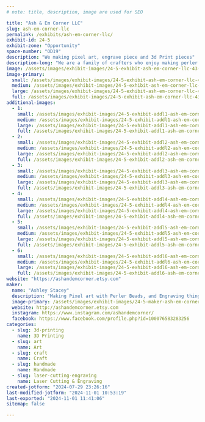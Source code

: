 ```yaml
---
# note: title, description, image are used for SEO

title: "Ash & Em Corner LLC"
slug: ash-em-corner-llc
permalink: /exhibits/ash-em-corner-llc/
exhibit-id: 24-5
exhibit-zone: "Opportunity"
space-number: "OD19"
description: "We making pixel art, engrave piece and 3d Print pieces"
description-long: "We are a family of crafters who enjoy making perler bead art, 3d printing and engraving pieces."
image: /assets/images/exhibit-images/24-5-exhibit-ash-em-corner-llc-43-logo1-3503-large.png
image-primary: 
  small: /assets/images/exhibit-images/24-5-exhibit-ash-em-corner-llc-43-logo1-3503-small.png
  medium: /assets/images/exhibit-images/24-5-exhibit-ash-em-corner-llc-43-logo1-3503-medium.png
  large: /assets/images/exhibit-images/24-5-exhibit-ash-em-corner-llc-43-logo1-3503-large.png
  full: /assets/images/exhibit-images/24-5-exhibit-ash-em-corner-llc-43-logo1-3503-full.png
additional-images: 
  - 1:
    small: /assets/images/exhibit-images/24-5-exhibit-addl1-ash-em-corner-llc-img-6714-small.jpeg
    medium: /assets/images/exhibit-images/24-5-exhibit-addl1-ash-em-corner-llc-img-6714-medium.jpeg
    large: /assets/images/exhibit-images/24-5-exhibit-addl1-ash-em-corner-llc-img-6714-large.jpeg
    full: /assets/images/exhibit-images/24-5-exhibit-addl1-ash-em-corner-llc-img-6714-full.jpeg
  - 2:
    small: /assets/images/exhibit-images/24-5-exhibit-addl2-ash-em-corner-llc-107dfbc7-876d-4dba-a8a2-ec68f7bbadba-small.jpeg
    medium: /assets/images/exhibit-images/24-5-exhibit-addl2-ash-em-corner-llc-107dfbc7-876d-4dba-a8a2-ec68f7bbadba-medium.jpeg
    large: /assets/images/exhibit-images/24-5-exhibit-addl2-ash-em-corner-llc-107dfbc7-876d-4dba-a8a2-ec68f7bbadba-large.jpeg
    full: /assets/images/exhibit-images/24-5-exhibit-addl2-ash-em-corner-llc-107dfbc7-876d-4dba-a8a2-ec68f7bbadba-full.jpeg
  - 3:
    small: /assets/images/exhibit-images/24-5-exhibit-addl3-ash-em-corner-llc-2873c579-cae8-4cfa-a9e6-46338d3069f6-small.jpeg
    medium: /assets/images/exhibit-images/24-5-exhibit-addl3-ash-em-corner-llc-2873c579-cae8-4cfa-a9e6-46338d3069f6-medium.jpeg
    large: /assets/images/exhibit-images/24-5-exhibit-addl3-ash-em-corner-llc-2873c579-cae8-4cfa-a9e6-46338d3069f6-large.jpeg
    full: /assets/images/exhibit-images/24-5-exhibit-addl3-ash-em-corner-llc-2873c579-cae8-4cfa-a9e6-46338d3069f6-full.jpeg
  - 4:
    small: /assets/images/exhibit-images/24-5-exhibit-addl4-ash-em-corner-llc-db5616de-cb21-4899-9d6a-b24e49887e8b-small.jpeg
    medium: /assets/images/exhibit-images/24-5-exhibit-addl4-ash-em-corner-llc-db5616de-cb21-4899-9d6a-b24e49887e8b-medium.jpeg
    large: /assets/images/exhibit-images/24-5-exhibit-addl4-ash-em-corner-llc-db5616de-cb21-4899-9d6a-b24e49887e8b-large.jpeg
    full: /assets/images/exhibit-images/24-5-exhibit-addl4-ash-em-corner-llc-db5616de-cb21-4899-9d6a-b24e49887e8b-full.jpeg
  - 5:
    small: /assets/images/exhibit-images/24-5-exhibit-addl5-ash-em-corner-llc-6730970e-2029-45b7-9860-8343b25ae26d-small.jpeg
    medium: /assets/images/exhibit-images/24-5-exhibit-addl5-ash-em-corner-llc-6730970e-2029-45b7-9860-8343b25ae26d-medium.jpeg
    large: /assets/images/exhibit-images/24-5-exhibit-addl5-ash-em-corner-llc-6730970e-2029-45b7-9860-8343b25ae26d-large.jpeg
    full: /assets/images/exhibit-images/24-5-exhibit-addl5-ash-em-corner-llc-6730970e-2029-45b7-9860-8343b25ae26d-full.jpeg
  - 6:
    small: /assets/images/exhibit-images/24-5-exhibit-addl6-ash-em-corner-llc-4c332eb5-18f1-46bb-9bd9-40fcdb851eb6-small.jpeg
    medium: /assets/images/exhibit-images/24-5-exhibit-addl6-ash-em-corner-llc-4c332eb5-18f1-46bb-9bd9-40fcdb851eb6-medium.jpeg
    large: /assets/images/exhibit-images/24-5-exhibit-addl6-ash-em-corner-llc-4c332eb5-18f1-46bb-9bd9-40fcdb851eb6-large.jpeg
    full: /assets/images/exhibit-images/24-5-exhibit-addl6-ash-em-corner-llc-4c332eb5-18f1-46bb-9bd9-40fcdb851eb6-full.jpeg
website: "https://ashandemcorner.etsy.com"
maker: 
  name: "Ashley Stacey"
  description: "Making Pixel art with Perler Beads, and Engraving things, and 3d printing things."
  image-primary: /assets/images/exhibit-images/24-5-maker-ash-em-corner-llc-logo1-medium.png
  website: http://ashandemcorner.etsy.com
  instagram: https://www.instagram.com/ashandemcorner/
  facebook: https://www.facebook.com/profile.php?id=100076583283256
categories: 
  - slug: 3d-printing
    name: 3D Printing
  - slug: art
    name: Art
  - slug: craft
    name: Craft
  - slug: handmade
    name: Handmade
  - slug: laser-cutting-engraving
    name: Laser Cutting & Engraving
created-jotform: "2024-07-29 23:26:16"
last-modified-jotform: "2024-11-01 10:53:19"
last-exported: "2024-11-01 11:41:06"
sitemap: false

---
```

